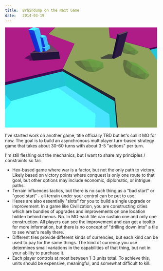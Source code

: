 ```yaml
---
title:  Braindump on the Next Game
date:   2014-03-19
---
```


![](/images/2014-03-19-mutants.png)

I've started work on another game, title officially TBD but let's call it MO for now. The goal is to build an asynchronous multiplayer turn-based strategy game that takes about 30-60 turns with about 3-5 "actions" per turn.

I'm still fleshing out the mechanics, but I want to share my principles / constraints so far:

* Hex-based game where war is a factor, but not the only path to victory. Likely based on victory points where conquest is only one route to that goal, but other options may include economic, diplomatic, or intrigue paths.
* Terrain influences tactics, but there is no such thing as a "bad start" or "good start" - all terrain under your control can be put to use.
* Hexes are also essentially "slots" for you to build a single upgrade or improvement. In a game like Civilization, you are constructing cities which are bundles of upgrades and improvements on one location hidden behind menus. No. In MO each tile can sustain one and only one construction. All players can see the improvement and can get a tooltip for more information, but there is no concept of "drilling down into" a tile to see what's really there.
* Different tiles provide different kinds of currencies, but each kind can be used to pay for the same things. The kind of currency you use determines small variations in the capabilities of that thing, but not in your ability to purchase it.
* Each player controls at most between 1-3 units total. To achieve this, units should be expensive, meaningful, and somewhat difficult to kill.